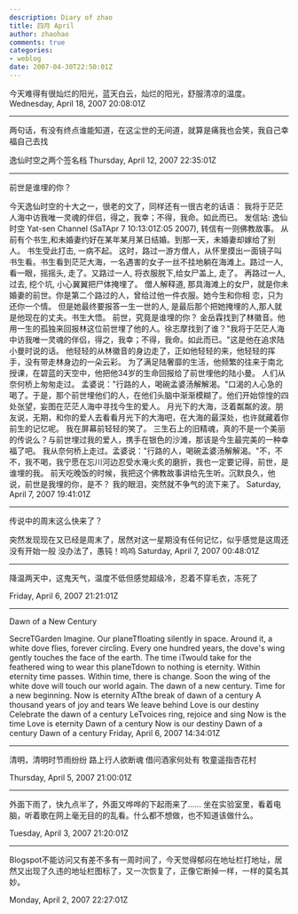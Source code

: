 ```yaml
---
description: Diary of zhao
title: 四月 April
author: zhaohao
comments: true
categories:
- weblog
date: 2007-04-30T22:50:01Z
---
```


今天难得有很灿烂的阳光，蓝天白云，灿烂的阳光，舒服清凉的温度。
Wednesday, April 18, 2007 20:08:01Z

<hr />

两句话，有没有终点谁能知道，在这尘世的无间道，就算是痛我也会笑，我自己幸福自己去找

逸仙时空之两个签名档
Thursday, April 12, 2007 22:35:01Z

<hr />

前世是谁埋的你？

今天逸仙时空的十大之一，很老的文了，同样还有一很古老的话语： 我将于茫茫人海中访我唯一灵魂的伴侣，得之，我幸；不得，我命。如此而已。
发信站: 逸仙时空 Yat-sen Channel (SaTApr 7 10:13:01Z:05 2007), 转信有一则佛教故事。
从前有个书生,和未婚妻约好在某年某月某日结婚。到那一天，未婚妻却嫁给了别人。 书生受此打击, 一病不起。
这时，路过一游方僧人，从怀里摸出一面镜子叫书生看。书生看到茫茫大海，一名遇害的女子一丝不挂地躺在海滩上。路过一人, 看一眼，摇摇头, 走了。又路过一人, 将衣服脱下,给女尸盖上, 走了。 再路过一人,过去, 挖个坑, 小心翼翼把尸体掩埋了。
僧人解释道, 那具海滩上的女尸，就是你未婚妻的前世。你是第二个路过的人，曾给过他一件衣服。她今生和你相 恋，只为还你一个情。 但是她最终要报答一生一世的人, 是最后那个把她掩埋的人,那人就是他现在的丈夫。书生大悟。
前世，究竟是谁埋的你？ 金岳霖找到了林徽音。他用一生的孤独来回报林这位前世埋了他的人。徐志摩找到了谁？"我将于茫茫人海中访我唯一灵魂的伴侣，得之，我幸；不得，我命。如此而已。"这是他在追求陆小曼时说的话。 他轻轻的从林徽音的身边走了，正如他轻轻的来，他轻轻的挥手，没有带走林身边的一朵云彩。 为了满足陆奢靡的生活，他频繁的往来于南北授课，在碧蓝的天空中，他把他34岁的生命回报给了前世埋他的陆小曼。
人们从奈何桥上匆匆走过。 孟婆说："行路的人，喝碗孟婆汤解解渴。"口渴的人心急的喝了。于是，那个前世埋他们的人，在他们头脑中渐渐模糊了。他们开始惊惶的四处张望，妄图在茫茫人海中寻找今生的爱人。
月光下的大海，泛着粼粼的波。朋友说，无期，和你的爱人去看看月光下的大海吧，在大海的最深处，也许就藏着你前生的记忆呢。 我在屏幕前轻轻的笑了。
三生石上的旧精魂，真的不是一个美丽的传说么？与前世埋过我的爱人，携手在银色的沙滩，那该是今生最完美的一种幸福了吧。 我从奈何桥上走过。孟婆说："行路的人，喝碗孟婆汤解解渴。"不，不不，我不喝，我宁愿在忘川河边忍受水淹火炙的磨折，我也一定要记得，前世，是谁埋的我。
前天吃晚饭的时候，我把这个佛教故事讲给先生听。沉默良久，他说，前世是我埋的你，是不？ 我的眼泪，突然就不争气的流下来了。
Saturday, April 7, 2007 19:41:01Z

<hr />

传说中的周末这么快来了？

突然发现现在又已经是周末了，居然对这一星期没有任何记忆，似乎感觉是这周还没有开始一般 没办法了，愚钝！呜呜
Saturday, April 7, 2007 00:48:01Z

<hr />

降温两天中，这鬼天气，温度不低但感觉超级冷，忍着不穿毛衣，冻死了

Friday, April 6, 2007 21:21:01Z

<hr />

Dawn of a New Century

SecreTGarden Imagine. Our planeTfloating silently in space. Around it, a white dove flies, forever circling. Every one hundred years, the dove's wing gently touches the face of the earth. The time iTwould take for the feathered wing to wear this planeTdown to nothing is eternity.
Within eternity time passes. Within time, there is change. Soon the wing of the white dove will touch our world again. The dawn of a new century. Time for a new beginning. Now is eternity
ATthe break of dawn of a century A thousand years of joy and tears We leave behind Love is our destiny Celebrate the dawn of a century LeTvoices ring, rejoice and sing Now is the time Love is eternity Dawn of a century Now is our destiny Dawn of a century Dawn of a century
Friday, April 6, 2007 14:34:01Z

<hr />

清明，清明时节雨纷纷 路上行人欲断魂 借问酒家何处有 牧童遥指杏花村

Thursday, April 5, 2007 21:00:01Z

<hr />

外面下雨了，快九点半了，外面又哗哗的下起雨来了…… 坐在实验室里，看着电脑，听着歌在网上毫无目的的乱看。什么都不想做，也不知道该做什么。

Tuesday, April 3, 2007 21:20:01Z

<hr />

Blogspot不能访问又有差不多有一周时间了，今天觉得郁闷在地址栏打地址，居然又出现了久违的地址栏图标了，又一次恢复了，正像它断掉一样，一样的莫名其妙。

Monday, April 2, 2007 22:27:01Z
